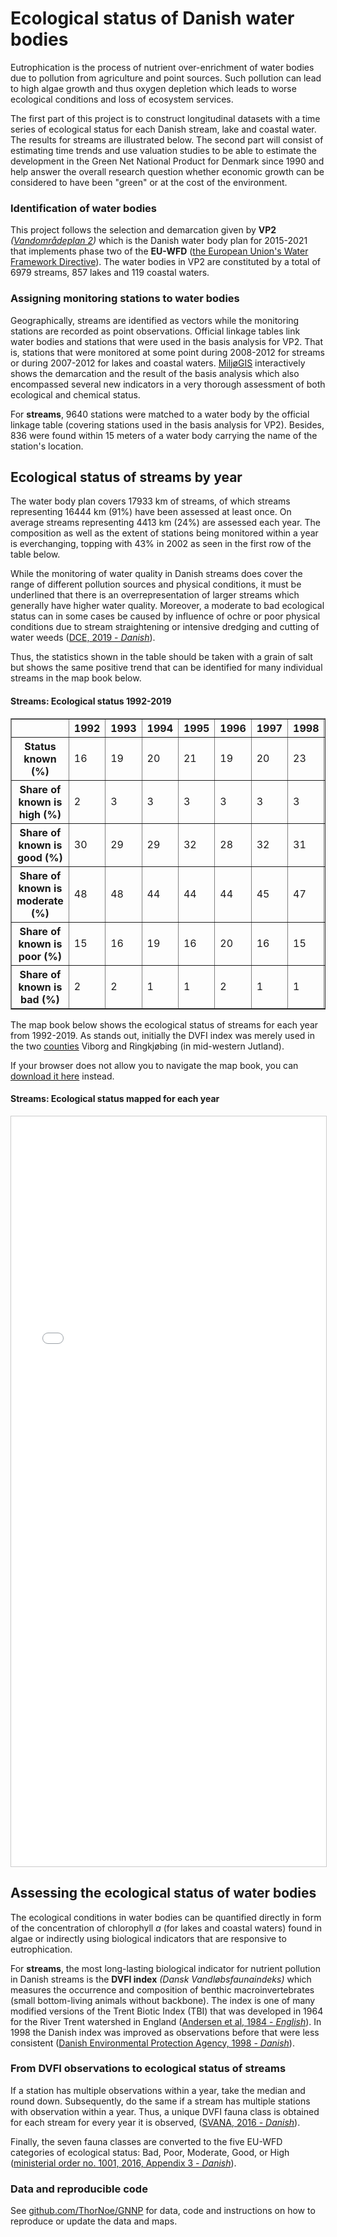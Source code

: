 # Ecological status of Danish water bodies

Eutrophication is the process of nutrient over-enrichment of water bodies due to pollution from agriculture and point sources. Such pollution can lead to high algae growth and thus oxygen depletion which leads to worse ecological conditions and loss of ecosystem services.

The first part of this project is to construct longitudinal datasets with a time series of ecological status for each Danish stream, lake and coastal water. The results for streams are illustrated below. The second part will consist of estimating time trends and use valuation studies to be able to estimate the development in the Green Net National Product for Denmark since 1990 and help answer the overall research question whether economic growth can be considered to have been "green" or at the cost of the environment.

### Identification of water bodies

This project follows the selection and demarcation given by **VP2** *([Vandområdeplan 2](https://mst.dk/natur-vand/vandmiljoe/vandomraadeplaner/vandomraadeplaner-2015-2021/))* which is the Danish water body plan for 2015-2021 that implements phase two of the **EU-WFD** ([the European Union's Water Framework Directive](https://ec.europa.eu/environment/water/water-framework/)). The water bodies in VP2 are constituted by a total of 6979 streams, 857 lakes and 119 coastal waters.

### Assigning monitoring stations to water bodies

Geographically, streams are identified as vectors while the monitoring stations are recorded as point observations. Official linkage tables link water bodies and stations that were used in the basis analysis for VP2. That is, stations that were monitored at some point during 2008-2012 for streams or during 2007-2012 for lakes and coastal waters. [MiljøGIS](http://miljoegis.mim.dk/spatialmap?profile=vandrammedirektiv2-bek-2019) interactively shows the demarcation and the result of the basis analysis which also encompassed several new indicators in a very thorough assessment of both ecological and chemical status.


For **streams**, 9640 stations were matched to a water body by the official linkage table (covering stations used in the basis analysis for VP2). Besides, 836 were found within 15 meters of a water body carrying the name of the station's location.


## Ecological status of streams by year

The water body plan covers 17933 km of streams, of which streams representing 16444 km (91%) have been assessed at least once. On average streams representing 4413 km (24%) are assessed each year. The composition as well as the extent of stations being monitored within a year is everchanging, topping with 43% in 2002 as seen in the first row of the table below.

While the monitoring of water quality in Danish streams does cover the range of different pollution sources and physical conditions, it must be underlined that there is an overrepresentation of larger streams which generally have higher water quality. Moreover, a moderate to bad ecological status can in some cases be caused by influence of ochre or poor physical conditions due to stream straightening or intensive dredging and cutting of water weeds ([DCE, 2019 - *Danish*](https://dce.au.dk/udgivelser/vr/nr-351-400/abstracts/nr-353-vandloeb-2018-novana/)).

Thus, the statistics shown in the table should be taken with a grain of salt but shows the same positive trend that can be identified for many individual streams in the map book below.

#### Streams: Ecological status 1992-2019
<table border="1" class="dataframe">
  <thead>
    <tr style="text-align: right;">
      <th></th>
      <th>1992</th>
      <th>1993</th>
      <th>1994</th>
      <th>1995</th>
      <th>1996</th>
      <th>1997</th>
      <th>1998</th>
      <th>1999</th>
      <th>2000</th>
      <th>2001</th>
      <th>2002</th>
      <th>2003</th>
      <th>2004</th>
      <th>2005</th>
      <th>2006</th>
      <th>2007</th>
      <th>2008</th>
      <th>2009</th>
      <th>2010</th>
      <th>2011</th>
      <th>2012</th>
      <th>2013</th>
      <th>2014</th>
      <th>2015</th>
      <th>2016</th>
      <th>2017</th>
      <th>2018</th>
      <th>2019</th>
    </tr>
  </thead>
  <tbody>
    <tr>
      <th>Status known (%)</th>
      <td>16</td>
      <td>19</td>
      <td>20</td>
      <td>21</td>
      <td>19</td>
      <td>20</td>
      <td>23</td>
      <td>34</td>
      <td>38</td>
      <td>39</td>
      <td>43</td>
      <td>39</td>
      <td>32</td>
      <td>29</td>
      <td>24</td>
      <td>25</td>
      <td>18</td>
      <td>17</td>
      <td>20</td>
      <td>23</td>
      <td>21</td>
      <td>23</td>
      <td>17</td>
      <td>15</td>
      <td>20</td>
      <td>17</td>
      <td>30</td>
      <td>27</td>
    </tr>
    <tr>
      <th>Share of known is high (%)</th>
      <td>2</td>
      <td>3</td>
      <td>3</td>
      <td>3</td>
      <td>3</td>
      <td>3</td>
      <td>3</td>
      <td>4</td>
      <td>5</td>
      <td>6</td>
      <td>6</td>
      <td>7</td>
      <td>11</td>
      <td>7</td>
      <td>8</td>
      <td>10</td>
      <td>13</td>
      <td>16</td>
      <td>16</td>
      <td>6</td>
      <td>11</td>
      <td>11</td>
      <td>19</td>
      <td>20</td>
      <td>23</td>
      <td>15</td>
      <td>15</td>
      <td>23</td>
    </tr>
    <tr>
      <th>Share of known is good (%)</th>
      <td>30</td>
      <td>29</td>
      <td>29</td>
      <td>32</td>
      <td>28</td>
      <td>32</td>
      <td>31</td>
      <td>30</td>
      <td>34</td>
      <td>37</td>
      <td>38</td>
      <td>37</td>
      <td>33</td>
      <td>38</td>
      <td>40</td>
      <td>38</td>
      <td>36</td>
      <td>37</td>
      <td>39</td>
      <td>40</td>
      <td>45</td>
      <td>45</td>
      <td>45</td>
      <td>41</td>
      <td>43</td>
      <td>41</td>
      <td>44</td>
      <td>41</td>
    </tr>
    <tr>
      <th>Share of known is moderate (%)</th>
      <td>48</td>
      <td>48</td>
      <td>44</td>
      <td>44</td>
      <td>44</td>
      <td>45</td>
      <td>47</td>
      <td>51</td>
      <td>45</td>
      <td>43</td>
      <td>44</td>
      <td>44</td>
      <td>43</td>
      <td>43</td>
      <td>44</td>
      <td>40</td>
      <td>41</td>
      <td>34</td>
      <td>33</td>
      <td>42</td>
      <td>34</td>
      <td>33</td>
      <td>27</td>
      <td>28</td>
      <td>27</td>
      <td>33</td>
      <td>33</td>
      <td>27</td>
    </tr>
    <tr>
      <th>Share of known is poor (%)</th>
      <td>15</td>
      <td>16</td>
      <td>19</td>
      <td>16</td>
      <td>20</td>
      <td>16</td>
      <td>15</td>
      <td>12</td>
      <td>13</td>
      <td>11</td>
      <td>9</td>
      <td>10</td>
      <td>10</td>
      <td>9</td>
      <td>5</td>
      <td>10</td>
      <td>8</td>
      <td>10</td>
      <td>11</td>
      <td>9</td>
      <td>8</td>
      <td>9</td>
      <td>7</td>
      <td>8</td>
      <td>5</td>
      <td>8</td>
      <td>6</td>
      <td>7</td>
    </tr>
    <tr>
      <th>Share of known is bad (%)</th>
      <td>2</td>
      <td>2</td>
      <td>1</td>
      <td>1</td>
      <td>2</td>
      <td>1</td>
      <td>1</td>
      <td>1</td>
      <td>0</td>
      <td>0</td>
      <td>0</td>
      <td>0</td>
      <td>0</td>
      <td>0</td>
      <td>0</td>
      <td>0</td>
      <td>0</td>
      <td>0</td>
      <td>0</td>
      <td>0</td>
      <td>0</td>
      <td>0</td>
      <td>0</td>
      <td>0</td>
      <td>0</td>
      <td>0</td>
      <td>0</td>
      <td>0</td>
    </tr>
  </tbody>
</table>

The map book below shows the ecological status of streams for each year from 1992-2019. As stands out, initially the DVFI index was merely used in the two [counties](https://en.wikipedia.org/wiki/Counties_of_Denmark) Viborg and Ringkjøbing (in mid-western Jutland).

If your browser does not allow you to navigate the map book, you can [download it here](https://github.com/thornoe/GNNP/raw/master/gis/streams.pdf) instead.

#### Streams: Ecological status mapped for each year
<iframe src="//www.slideshare.net/slideshow/embed_code/key/m8zqVbxF3sX5g2" width="900" height="1200" frameborder="0" marginwidth="0" marginheight="0" scrolling="no" style="border:1px solid #CCC; border-width:1px; margin-bottom:0px; max-width: 100%; max-height: 100%;" allowfullscreen> </iframe>


## Assessing the ecological status of water bodies

The ecological conditions in water bodies can be quantified directly in form of the concentration of chlorophyll *a* (for lakes and coastal waters) found in algae or indirectly using biological indicators that are responsive to eutrophication.

For **streams**, the most long-lasting biological indicator for nutrient pollution in Danish streams is the **DVFI index** *(Dansk Vandløbsfaunaindeks)* which measures the occurrence and composition of benthic macroinvertebrates (small bottom-living animals without backbone). The index is one of many modified versions of the Trent Biotic Index (TBI) that was developed in 1964 for the River Trent watershed in England ([Andersen et al, 1984 - *English*](https://www.sciencedirect.com/science/article/abs/pii/0043135484900629)). In 1998 the Danish index was improved as observations before that were less consistent ([Danish Environmental Protection Agency, 1998 - *Danish*](https://www2.mst.dk/udgiv/Publikationer/1998/87-7810-995-7/pdf/87-7810-995-7.PDF)).

### From DVFI observations to ecological status of streams

If a station has multiple observations within a year, take the median and round down. Subsequently, do the same if a stream has multiple stations with observation within a year. Thus, a unique DVFI fauna class is obtained for each stream for every year it is observed, ([SVANA, 2016 *- Danish*](https://mst.dk/media/121345/retningslinjer-vandomraadeplaner-for-anden-planperiode.pdf)).

Finally, the seven fauna classes are converted to the five EU-WFD categories of ecological status: Bad, Poor, Moderate, Good, or High ([ministerial order no. 1001, 2016, Appendix 3 *- Danish*](https://www.retsinformation.dk/Forms/R0710.aspx?id=181970)).

### Data and reproducible code

See [github.com/ThorNoe/GNNP](https://github.com/ThorNoe/GNNP) for data, code and instructions on how to reproduce or update the data and maps.
